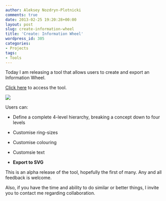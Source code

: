```yaml
---
author: Aleksey Nozdryn-Plotnicki
comments: true
date: 2013-02-25 19:20:28+00:00
layout: post
slug: create-information-wheel
title: 'Create: Information Wheel'
wordpress_id: 305
categories:
- Projects
tags:
- Tools
---
```


Today I am releasing a tool that allows users to create and export an Information Wheel.  

[Click here](http://alekseynp.github.io/portfolio/create-visualisations/infowheel4/infoWheel.html) to access the tool.

  

[![](http://alekseynp.github.io/portfolio/images/infowheel_blog.png)](http://alekseynp.github.io/portfolio/create-visualisations/infowheel4/infoWheel.html)  




Users can:



  
  * Define a complete 4-level hierarchy, breaking a concept down to four levels

  
  * Customise ring-sizes

  
  * Customise colouring

  
  * Customsie text

  
  * **Export to SVG**







This is an alpha release of the tool, hopefully the first of many. Any and all feedback is welcome.





Also, if you have the time and ability to do similar or better things, I invite you to contact me regarding collaboration.







